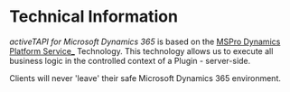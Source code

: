 # Technical Information

_activeTAPI for Microsoft Dynamics 365_ is based on the [MSPro Dynamics Platform Service\_](https://github.com/SchmidteServices/activeTAPI-Dyn365/tree/90ddb4ec8dde98639d7778d1e9a8e445bae2958d/serviceplatform/introduction.md) Technology. This technology allows us to execute all business logic in the controlled context of a Plugin - server-side.

Clients will never 'leave' their safe Microsoft Dynamics 365 environment.

